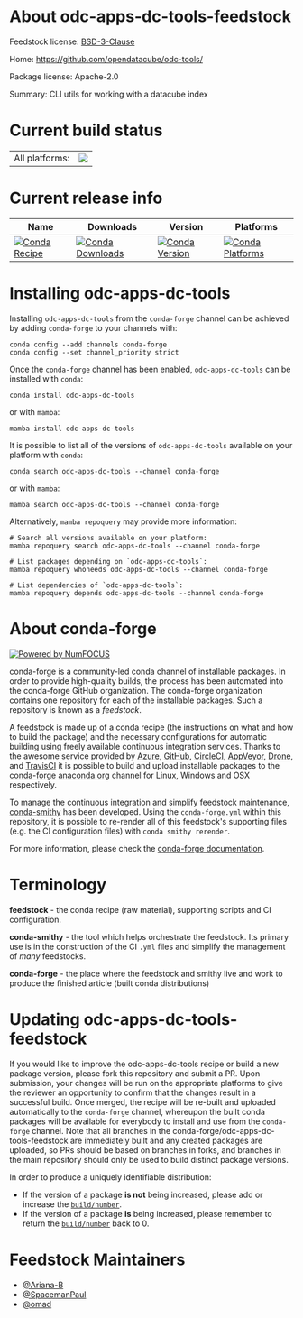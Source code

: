 About odc-apps-dc-tools-feedstock
=================================

Feedstock license: [BSD-3-Clause](https://github.com/conda-forge/odc-apps-dc-tools-feedstock/blob/main/LICENSE.txt)

Home: https://github.com/opendatacube/odc-tools/

Package license: Apache-2.0

Summary: CLI utils for working with a datacube index

Current build status
====================


<table><tr><td>All platforms:</td>
    <td>
      <a href="https://dev.azure.com/conda-forge/feedstock-builds/_build/latest?definitionId=17772&branchName=main">
        <img src="https://dev.azure.com/conda-forge/feedstock-builds/_apis/build/status/odc-apps-dc-tools-feedstock?branchName=main">
      </a>
    </td>
  </tr>
</table>

Current release info
====================

| Name | Downloads | Version | Platforms |
| --- | --- | --- | --- |
| [![Conda Recipe](https://img.shields.io/badge/recipe-odc--apps--dc--tools-green.svg)](https://anaconda.org/conda-forge/odc-apps-dc-tools) | [![Conda Downloads](https://img.shields.io/conda/dn/conda-forge/odc-apps-dc-tools.svg)](https://anaconda.org/conda-forge/odc-apps-dc-tools) | [![Conda Version](https://img.shields.io/conda/vn/conda-forge/odc-apps-dc-tools.svg)](https://anaconda.org/conda-forge/odc-apps-dc-tools) | [![Conda Platforms](https://img.shields.io/conda/pn/conda-forge/odc-apps-dc-tools.svg)](https://anaconda.org/conda-forge/odc-apps-dc-tools) |

Installing odc-apps-dc-tools
============================

Installing `odc-apps-dc-tools` from the `conda-forge` channel can be achieved by adding `conda-forge` to your channels with:

```
conda config --add channels conda-forge
conda config --set channel_priority strict
```

Once the `conda-forge` channel has been enabled, `odc-apps-dc-tools` can be installed with `conda`:

```
conda install odc-apps-dc-tools
```

or with `mamba`:

```
mamba install odc-apps-dc-tools
```

It is possible to list all of the versions of `odc-apps-dc-tools` available on your platform with `conda`:

```
conda search odc-apps-dc-tools --channel conda-forge
```

or with `mamba`:

```
mamba search odc-apps-dc-tools --channel conda-forge
```

Alternatively, `mamba repoquery` may provide more information:

```
# Search all versions available on your platform:
mamba repoquery search odc-apps-dc-tools --channel conda-forge

# List packages depending on `odc-apps-dc-tools`:
mamba repoquery whoneeds odc-apps-dc-tools --channel conda-forge

# List dependencies of `odc-apps-dc-tools`:
mamba repoquery depends odc-apps-dc-tools --channel conda-forge
```


About conda-forge
=================

[![Powered by
NumFOCUS](https://img.shields.io/badge/powered%20by-NumFOCUS-orange.svg?style=flat&colorA=E1523D&colorB=007D8A)](https://numfocus.org)

conda-forge is a community-led conda channel of installable packages.
In order to provide high-quality builds, the process has been automated into the
conda-forge GitHub organization. The conda-forge organization contains one repository
for each of the installable packages. Such a repository is known as a *feedstock*.

A feedstock is made up of a conda recipe (the instructions on what and how to build
the package) and the necessary configurations for automatic building using freely
available continuous integration services. Thanks to the awesome service provided by
[Azure](https://azure.microsoft.com/en-us/services/devops/), [GitHub](https://github.com/),
[CircleCI](https://circleci.com/), [AppVeyor](https://www.appveyor.com/),
[Drone](https://cloud.drone.io/welcome), and [TravisCI](https://travis-ci.com/)
it is possible to build and upload installable packages to the
[conda-forge](https://anaconda.org/conda-forge) [anaconda.org](https://anaconda.org/)
channel for Linux, Windows and OSX respectively.

To manage the continuous integration and simplify feedstock maintenance,
[conda-smithy](https://github.com/conda-forge/conda-smithy) has been developed.
Using the ``conda-forge.yml`` within this repository, it is possible to re-render all of
this feedstock's supporting files (e.g. the CI configuration files) with ``conda smithy rerender``.

For more information, please check the [conda-forge documentation](https://conda-forge.org/docs/).

Terminology
===========

**feedstock** - the conda recipe (raw material), supporting scripts and CI configuration.

**conda-smithy** - the tool which helps orchestrate the feedstock.
                   Its primary use is in the construction of the CI ``.yml`` files
                   and simplify the management of *many* feedstocks.

**conda-forge** - the place where the feedstock and smithy live and work to
                  produce the finished article (built conda distributions)


Updating odc-apps-dc-tools-feedstock
====================================

If you would like to improve the odc-apps-dc-tools recipe or build a new
package version, please fork this repository and submit a PR. Upon submission,
your changes will be run on the appropriate platforms to give the reviewer an
opportunity to confirm that the changes result in a successful build. Once
merged, the recipe will be re-built and uploaded automatically to the
`conda-forge` channel, whereupon the built conda packages will be available for
everybody to install and use from the `conda-forge` channel.
Note that all branches in the conda-forge/odc-apps-dc-tools-feedstock are
immediately built and any created packages are uploaded, so PRs should be based
on branches in forks, and branches in the main repository should only be used to
build distinct package versions.

In order to produce a uniquely identifiable distribution:
 * If the version of a package **is not** being increased, please add or increase
   the [``build/number``](https://docs.conda.io/projects/conda-build/en/latest/resources/define-metadata.html#build-number-and-string).
 * If the version of a package **is** being increased, please remember to return
   the [``build/number``](https://docs.conda.io/projects/conda-build/en/latest/resources/define-metadata.html#build-number-and-string)
   back to 0.

Feedstock Maintainers
=====================

* [@Ariana-B](https://github.com/Ariana-B/)
* [@SpacemanPaul](https://github.com/SpacemanPaul/)
* [@omad](https://github.com/omad/)

